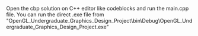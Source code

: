Open the cbp solution on C++ editor like codeblocks and run the main.cpp file. You can run the direct .exe file
from "OpenGL_Undergraduate_Graphics_Design_Project\bin\Debug\OpenGL_Undergraduate_Graphics_Design_Project.exe"
